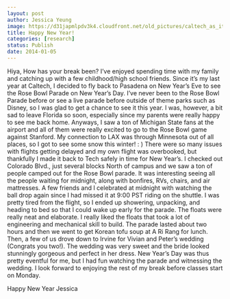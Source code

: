 ```yaml
---
layout: post
author: Jessica Yeung
image: https://d31japmlpdv3k4.cloudfront.net/old_pictures/caltech_as_it_happens/6a0105349b8251970b01a5103cc622970c.jpg
title: Happy New Year!
categories: [research]
status: Publish
date: 2014-01-05
---
```


Hiya,
How has your break been? I’ve enjoyed spending time with my family and catching up with a few childhood/high school friends. Since it’s my last year at Caltech, I decided to fly back to Pasadena on New Year’s Eve to see the Rose Bowl Parade on New Year’s Day. I’ve never been to the Rose Bowl Parade before or see a live parade before outside of theme parks such as Disney, so I was glad to get a chance to see it this year. I was, however, a bit sad to leave Florida so soon, especially since my parents were really happy to see me back home. Anyways, I saw a ton of Michigan State fans at the airport and all of them were really excited to go to the Rose Bowl game against Stanford. My connection to LAX was through Minnesota out of all places, so I got to see some snow this winter! : ) There were so many issues with flights getting delayed and my own flight was overbooked, but thankfully I made it back to Tech safely in time for New Year’s. I checked out Colorado Blvd., just several blocks North of campus and we saw a ton of people camped out for the Rose Bowl parade. It was interesting seeing all the people waiting for midnight, along with bonfires, RVs, chairs, and air mattresses. A few friends and I celebrated at midnight with watching the ball drop again since I had missed it at 9:00 PST riding on the shuttle. I was pretty tired from the flight, so I ended up showering, unpacking, and heading to bed so that I could wake up early for the parade. The floats were really neat and elaborate. I really liked the floats that took a lot of engineering and mechanical skill to build. The parade lasted about two hours and then we went to get Korean tofu soup at A Ri Rang for lunch. Then, a few of us drove down to Irvine for Vivian and Peter’s wedding (Congrats you two!). The wedding was very sweet and the bride looked stunningly gorgeous and perfect in her dress. New Year’s Day was thus pretty eventful for me, but I had fun watching the parade and witnessing the wedding. I look forward to enjoying the rest of my break before classes start on Monday.

Happy New Year
Jessica
